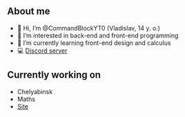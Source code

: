 ## About me

- 👋 Hi, I’m @CommandBlockYT0 (Vladislav, 14 y. o.)
- 👀 I’m interested in back-end and front-end programming
- 🌱 I’m currently learning front-end design and calculus
- 💻 [Discord server](https://discord.gg/gcTUREqrDc)

## Currently working on
- Chelyabinsk
- Maths
- [Site](https://pavlychev.moscow/)
